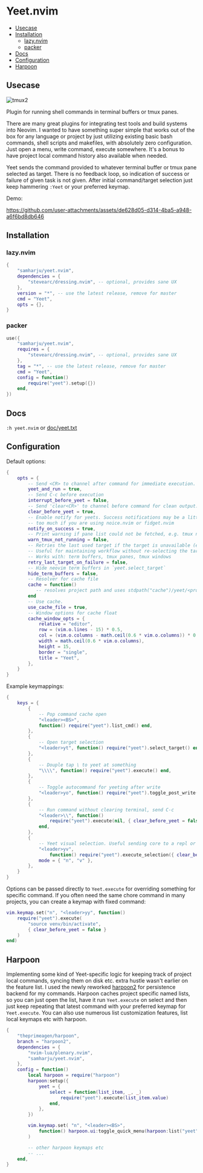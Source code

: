 # Yeet.nvim

<!-- vim-markdown-toc GitLab -->

* [Usecase](#usecase)
* [Installation](#installation)
    * [lazy.nvim](#lazynvim)
    * [packer](#packer)
* [Docs](#docs)
* [Configuration](#configuration)
* [Harpoon](#harpoon)

<!-- vim-markdown-toc -->

## Usecase

![tmux2](https://github.com/user-attachments/assets/51e8bcf9-2e68-40f6-a88a-f5f9cde5f42f)

Plugin for running shell commands in terminal buffers or tmux panes.

There are many great plugins for integrating test tools and build systems into Neovim. I wanted to
have something super simple that works out of the box for any language or project by just utilizing
existing basic bash commands, shell scripts and makefiles, with absolutely zero configuration.
Just open a menu, write command, execute somewhere. It's a bonus to have project local command
history also available when needed.

Yeet sends the command provided to whatever terminal buffer or tmux pane selected as target. There
is no feedback loop, so indication of success or failure of given task is not given. After initial
command/target selection just keep hammering `:Yeet` or your preferred keymap.

Demo:

https://github.com/user-attachments/assets/de628d05-d314-4ba5-a948-a6f6bd8db646

## Installation

### lazy.nvim

```lua
{
    "samharju/yeet.nvim",
    dependencies = {
        "stevearc/dressing.nvim", -- optional, provides sane UX
    },
    version = "*", -- use the latest release, remove for master
    cmd = "Yeet",
    opts = {},
}
```

### packer

```lua
use({
    "samharju/yeet.nvim",
    requires = {
        "stevearc/dressing.nvim", -- optional, provides sane UX
    },
    tag = "*", -- use the latest release, remove for master
    cmd = "Yeet",
    config = function()
        require("yeet").setup({})
    end,
})
```

## Docs

`:h yeet.nvim` or [doc/yeet.txt](doc/yeet.txt)

## Configuration

Default options:

```lua
{
    opts = {
        -- Send <CR> to channel after command for immediate execution.
        yeet_and_run = true,
        -- Send C-c before execution
        interrupt_before_yeet = false,
        -- Send 'clear<CR>' to channel before command for clean output.
        clear_before_yeet = true,
        -- Enable notify for yeets. Success notifications may be a little
        -- too much if you are using noice.nvim or fidget.nvim
        notify_on_success = true,
        -- Print warning if pane list could not be fetched, e.g. tmux not running.
        warn_tmux_not_running = false,
        -- Retries the last used target if the target is unavailable (e.g., tmux pane closed). 
        -- Useful for maintaining workflow without re-selecting the target manually.
        -- Works with: term buffers, tmux panes, tmux windows
        retry_last_target_on_failure = false,
        -- Hide neovim term buffers in `yeet.select_target`
        hide_term_buffers = false,
        -- Resolver for cache file
        cache = function()
           -- resolves project path and uses stdpath("cache")/yeet/<project>, see :h yeet
        end
        -- Use cache.
        use_cache_file = true,
        -- Window options for cache float
        cache_window_opts = {
            relative = "editor",
            row = (vim.o.lines - 15) * 0.5,
            col = (vim.o.columns - math.ceil(0.6 * vim.o.columns)) * 0.5,
            width = math.ceil(0.6 * vim.o.columns),
            height = 15,
            border = "single",
            title = "Yeet",
        },
    }
}
```

Example keymappings:

```lua
{
    keys = {
        {
            -- Pop command cache open
            "<leader><BS>",
            function() require("yeet").list_cmd() end,
        },
        {
            -- Open target selection
            "<leader>yt", function() require("yeet").select_target() end,
        },
        {
            -- Douple tap \ to yeet at something
            "\\\\", function() require("yeet").execute() end,
        },
        {
            -- Toggle autocommand for yeeting after write
            "<leader>yo", function() require("yeet").toggle_post_write() end,
        },
        {
            -- Run command without clearing terminal, send C-c
            "<leader>\\", function()
                require("yeet").execute(nil, { clear_before_yeet = false, interrupt_before_yeet = true })
            end,
        },
        {
            -- Yeet visual selection. Useful sending core to a repl or running multiple commands.
            "<leader>yv",
                function() require("yeet").execute_selection({ clear_before_yeet = false }) end,
            mode = { "n", "v" },
        },
    }
}

```

Options can be passed directly to `Yeet.execute` for overriding something for specific command.
If you often need the same chore command in many projects, you can create a keymap with fixed
command:

```lua
vim.keymap.set("n", "<leader>yy", function()
    require("yeet").execute(
        "source venv/bin/activate",
        { clear_before_yeet = false }
    )
end)
```

## Harpoon

Implementing some kind of Yeet-specific logic for keeping track of project local commands, syncing
them on disk etc. extra hustle wasn't earlier on the feature list. I used the newly reworked
[harpoon2](https://github.com/ThePrimeagen/harpoon) for persistence backend for my commands. Harpoon
caches project specific named lists, so you can just open the list, have it run `Yeet.execute` on
select and then just keep repeating that latest command with your preferred keymap for
`Yeet.execute`. You can also use numerous list customization features, list local keymaps etc with
harpoon.

```lua
{
    "theprimeagen/harpoon",
    branch = "harpoon2",
    dependencies = {
        "nvim-lua/plenary.nvim",
        "samharju/yeet.nvim",
    },
    config = function()
        local harpoon = require("harpoon")
        harpoon:setup({
            yeet = {
                select = function(list_item, _, _)
                    require("yeet").execute(list_item.value)
                end,
            },
        })

        vim.keymap.set( "n", "<leader><BS>",
            function() harpoon.ui:toggle_quick_menu(harpoon:list("yeet")) end
        )

        -- other harpoon keymaps etc
        -- ...
    end,
}

```
